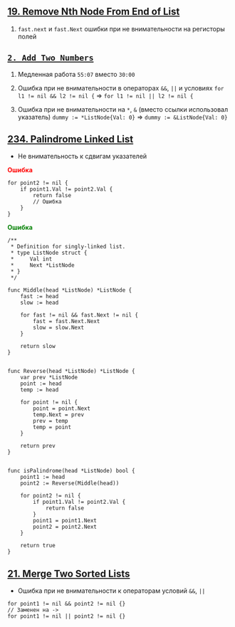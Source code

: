## [19. Remove Nth Node From End of List](https://leetcode.com/problems/remove-nth-node-from-end-of-list/)

1. `fast.next` и `fast.Next` ошибки при не внимательности на регисторы полей



## [`2. Add Two Numbers`](https://leetcode.com/problems/add-two-numbers/)

1. Медленная работа `55:07` вместо `30:00`

2. Ошибка при не внимательности в операторах `&&`, `||` и условиях 
`for l1 != nil && l2 != nil {` => `for l1 != nil || l2 != nil {`

3. Ошибка при не внимательности на  `*`, `&` (вместо ссылки использовал указатель)
`dummy := *ListNode{Val: 0}` => `dummy := &ListNode{Val: 0}`



## [234. Palindrome Linked List](https://leetcode.com/problems/palindrome-linked-list/)

- Не внимательность к сдвигам указателей

<span style="color: red">**Ошибка**</span>

```golang
for point2 != nil {
    if point1.Val != point2.Val {
        return false 
		// Ошибка
    }
}
```

<span style="color: green">**Ошибка**</span>
```golang
/**
 * Definition for singly-linked list.
 * type ListNode struct {
 *     Val int
 *     Next *ListNode
 * }
 */

func Middle(head *ListNode) *ListNode {
    fast := head
    slow := head

    for fast != nil && fast.Next != nil {
        fast = fast.Next.Next
        slow = slow.Next
    }

    return slow
}


func Reverse(head *ListNode) *ListNode {
    var prev *ListNode
    point := head
    temp := head

    for point != nil {
        point = point.Next
        temp.Next = prev
        prev = temp
        temp = point
    }

    return prev
}


func isPalindrome(head *ListNode) bool {
    point1 := head
    point2 := Reverse(Middle(head))

    for point2 != nil {
        if point1.Val != point2.Val {
            return false
        }
		point1 = point1.Next
		point2 = point2.Next
    }

    return true
}
```



## [21. Merge Two Sorted Lists](https://leetcode.com/problems/merge-two-sorted-lists/)
- Ошибка при не внимательности к операторам условий `&&`, `||`

```golang
for point1 != nil && point2 != nil {}
// Заменен на ->
for point1 != nil || point2 != nil {}
```